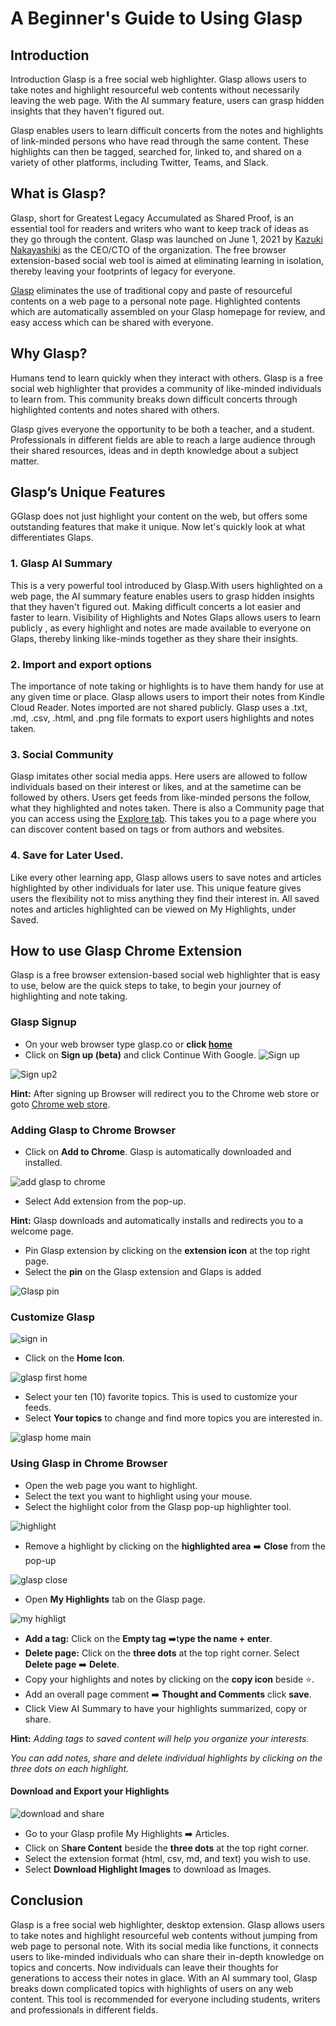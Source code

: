 # A Beginner's Guide to Using Glasp

## Introduction
Introduction
Glasp is a free social web highlighter. Glasp allows users to take notes and highlight resourceful  web contents without necessarily leaving the web page. 
With the AI summary feature, users can grasp hidden insights that they haven't figured out. 

Glasp enables users to learn difficult concerts from the notes and highlights of link-minded persons who have read through the same content. These highlights can then be tagged, searched for, linked to, and shared on a variety of other platforms, including Twitter, Teams, and Slack.


## What is Glasp?
Glasp, short for Greatest Legacy Accumulated as Shared Proof, is an essential tool for readers and writers who want to keep track of ideas as they go through the content.  Glasp was launched on June 1, 2021 by [Kazuki Nakayashiki](https://www.crunchbase.com/person/kazuki-nakayashiki) as the CEO/CTO of the organization. The free browser extension-based social web tool is aimed at eliminating learning in isolation, thereby leaving your footprints of legacy for everyone.

 [Glasp](https://blog.glasp.co/how-to-install-glasps-browser-extension/) eliminates the use of traditional copy and paste of resourceful contents on a web page to a personal note page. Highlighted contents which are automatically assembled on your Glasp homepage for review, and easy access which can be shared with everyone. 


## Why Glasp?
Humans tend to learn quickly when they interact with others. Glasp is a free social web highlighter that provides a community of like-minded individuals to learn from. This community breaks down difficult concerts through highlighted contents and notes shared with others. 

Glasp gives everyone the opportunity to be both a teacher, and a student. Professionals in different fields are able to reach a large audience through their shared resources, ideas and in depth knowledge about a subject matter. 

## Glasp’s Unique Features
GGlasp does not just highlight your content on the web, but offers some outstanding features that make it unique. Now let's quickly  look at what differentiates Glaps.  
### 1. Glasp AI Summary 
This is a very powerful tool introduced by Glasp.With users highlighted on a web page, the AI summary feature enables users to grasp hidden insights that they haven't figured out. Making difficult concerts a lot easier and faster to learn. 
Visibility of Highlights and Notes
Glaps allows users to learn publicly , as every highlight and notes are made available to everyone on Glaps, thereby linking like-minds together as they share their insights.
### 2. Import and export options
The importance of note taking or highlights is to have them handy for use at any given time or place. Glasp allows users to import their notes from Kindle Cloud Reader. Notes imported are not shared publicly.
Glasp uses a .txt, .md, .csv, .html, and .png file formats to export users highlights and notes taken. 

### 3. Social Community 
Glasp imitates other social media apps. Here users are allowed to follow individuals based on their interest or likes, and at the sametime can be followed by others. Users get feeds from like-minded persons the follow, what they highlighted and notes taken.
There is also a Community page that you can access using the [Explore tab](https://glasp.co/explore/). This takes you to a page where you can discover content based on tags or from authors and websites.

### 4. Save for Later Used.
Like every other learning app, Glasp allows users to save notes and articles highlighted by other individuals for later use. This unique feature gives users the flexibility not to miss anything they find their interest in.  All saved notes and articles highlighted can be viewed on My Highlights, under Saved.  

## How to use Glasp Chrome Extension
Glasp is a free browser extension-based social web highlighter that is easy to use, below are the quick steps to take, to begin your journey of highlighting and note taking.

### Glasp Signup
* On your web  browser type glasp.co or **click [home](https://glasp.co/)**
* Click on **Sign up (beta)** and click Continue With Google.
![Sign up](glasp%20signup.png)

![Sign up2](glasp%20signup%202.png)

**Hint:** After signing up Browser will redirect you to the Chrome web store or goto [Chrome web store](https://chrome.google.com/webstore/detail/glasp-social-web-highligh/blillmbchncajnhkjfdnincfndboieik). 

### Adding Glasp to Chrome Browser
* Click on **Add to Chrome**. Glasp is automatically downloaded and installed. 

![add glasp to chrome](add%20glasp.png)
* Select Add extension from the pop-up.

**Hint:** Glasp downloads and automatically installs and redirects you to a welcome page.

* Pin Glasp extension by clicking on the **extension icon** at the top right page.
* Select the **pin** on the Glasp extension and Glaps is added

![Glasp pin](glasp%20pin1.png)

### Customize Glasp

![sign in](glasp%20signin.png)


* Click on the **Home Icon**.

![glasp first home](glasp%20first%20home.png)

* Select your ten (10) favorite topics. This is used to customize your feeds. 
* Select  **Your topics** to change and find more topics you are interested in.

![glasp home main](glasp%20home%20main.png)

### Using Glasp in Chrome Browser 

* Open the web page you want to highlight. 
* Select the text you want to highlight using your mouse.
* Select the highlight color from the Glasp pop-up highlighter tool.

![highlight](glasp%20first%20highlight%202.png)

* Remove a highlight by clicking on the **highlighted area**  ➡️ **Close** from the pop-up

![glasp close](glasp%20close.png)

* Open **My Highlights** tab on the Glasp page.


![my highligt](annotely_image.png)

* **Add a tag:** Click on the **Empty tag** ➡️t**ype the name + enter**. 
* **Delete page:** Click on the  **three dots** at the top right corner. 
        Select **Delete page** ➡️ **Delete**. 
* Copy your highlights and notes by clicking on the **copy icon** beside ⭐.
* Add an overall page comment ➡️ **Thought and Comments** click **save**.
* Click View AI Summary to have your highlights summarized, copy or share.

**Hint:** *Adding tags to saved content will help you organize your interests.*

*You can add notes, share and delete individual highlights by clicking on the three dots on each highlight.*

#### Download and Export your Highlights

![download and share](glasp%20download%20and%20share.png)

* Go to your Glasp profile  My Highlights ➡️ Articles. 
* Click on S**hare Content** beside the **three dots** at the top right corner.
* Select the extension format (html, csv, md, and text) you wish to use.
* Select **Download Highlight Images** to download as Images.

## Conclusion 
Glasp is a free social web highlighter, desktop extension. Glasp allows users to take notes and highlight resourceful  web contents without jumping from web page to personal note. With its social media like functions, it connects users to like-minded individuals who can share their in-depth knowledge on topics and concerts. Now individuals can leave their thoughts for generations to access their notes in glace. With an AI summary tool, Glasp breaks down complicated topics with highlights of users on any web content. This tool is recommended for everyone including students, writers and professionals in different fields. 

